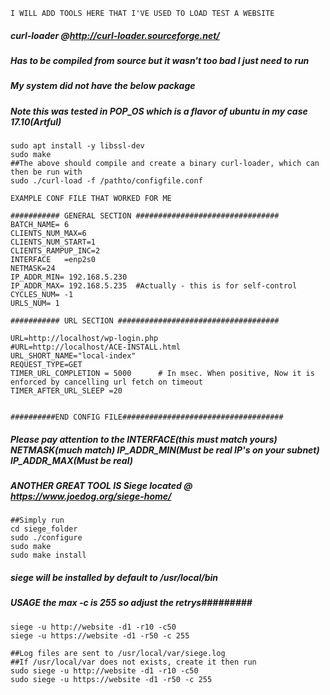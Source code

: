 

```I WILL ADD TOOLS HERE THAT I'VE USED TO LOAD TEST A WEBSITE```


##### curl-loader @http://curl-loader.sourceforge.net/
##### Has to be compiled from source but it wasn't too bad I just need to run
##### My system did not have the below package
##### Note this was tested in POP_OS which is a flavor of ubuntu in my case 17.10(Artful)


````
sudo apt install -y libssl-dev 
sudo make
##The above should compile and create a binary curl-loader, which can then be run with
sudo ./curl-load -f /pathto/configfile.conf
````


```EXAMPLE CONF FILE THAT WORKED FOR ME```

````
########### GENERAL SECTION ################################
BATCH_NAME= 6
CLIENTS_NUM_MAX=6
CLIENTS_NUM_START=1
CLIENTS_RAMPUP_INC=2
INTERFACE   =enp2s0
NETMASK=24
IP_ADDR_MIN= 192.168.5.230
IP_ADDR_MAX= 192.168.5.235  #Actually - this is for self-control
CYCLES_NUM= -1
URLS_NUM= 1

########### URL SECTION ####################################

URL=http://localhost/wp-login.php
#URL=http://localhost/ACE-INSTALL.html
URL_SHORT_NAME="local-index"
REQUEST_TYPE=GET
TIMER_URL_COMPLETION = 5000      # In msec. When positive, Now it is enforced by cancelling url fetch on timeout
TIMER_AFTER_URL_SLEEP =20


##########END CONFIG FILE####################################
````

##### Please pay attention to the INTERFACE(this must match yours) NETMASK(much match) IP_ADDR_MIN(Must be real IP's on your subnet) IP_ADDR_MAX(Must be real)



##### ANOTHER GREAT TOOL IS Siege located @ https://www.joedog.org/siege-home/

````
##Simply run
cd siege_folder
sudo ./configure
sudo make
sudo make install
````

##### siege will be installed by default to /usr/local/bin

##### USAGE the max -c is 255 so adjust the retrys#########

````
siege -u http://website -d1 -r10 -c50
siege -u https://website -d1 -r50 -c 255

##Log files are sent to /usr/local/var/siege.log
##If /usr/local/var does not exists, create it then run
sudo siege -u http://website -d1 -r10 -c50
sudo siege -u https://website -d1 -r50 -c 255
````

